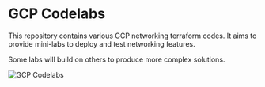# GCP Codelabs

This repository contains various GCP networking terraform codes. It aims to provide mini-labs to deploy and test networking features.

Some labs will build on others to produce more complex solutions.

![GCP Codelabs](diagram.png)
